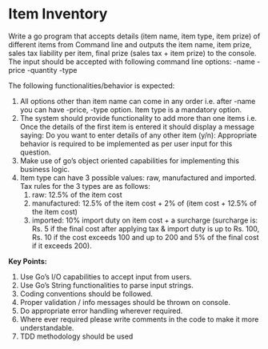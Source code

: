 <h1> Item Inventory </h1>
Write a go program that accepts details (item name, item type, item prize) of different items from
Command line and outputs the item name, item prize, sales tax liability per item, final prize (sales tax + item prize) to the console. The input should be accepted with following command line options:
-name <first item name>
-price <price of first item>
-quantity <quantity of first item>
-type <type of first item>

The following functionalities/behavior is expected:
1. All options other than item name can come in any order i.e. after -name you can have -price, -type option. Item type is a mandatory option. 
2. The system should provide functionality to add more than one items i.e. Once the details of the first item is entered it should display a message saying:
    Do you want to enter details of any other item (y/n):
  	Appropriate behavior is required to be implemented as per user input for this question.
3. Make use of go’s object oriented capabilities for implementing this business logic.
4. Item type can have 3 possible values: raw, manufactured and imported.
Tax rules for the 3 types are as follows:
    1. raw: 12.5% of the item cost
    2. manufactured: 12.5% of the item cost + 2% of (item cost + 12.5% of the item cost)
    3. imported: 10% import duty on item cost + a surcharge (surcharge is: Rs. 5 if the final cost after applying tax & import duty is up to Rs. 100, Rs. 10 if the cost exceeds 100 and up to 200 and 5% of the final cost if it exceeds 200).

**Key Points:**
 
1. Use Go’s I/O capabilities to accept input from users.
2. Use Go’s String functionalities to parse input strings.
3. Coding conventions should be followed.
4. Proper validation / info messages should be thrown on console.
5. Do appropriate error handling wherever required.
6. Where ever required please write comments in the code to make it more understandable.
7. TDD methodology should be used

